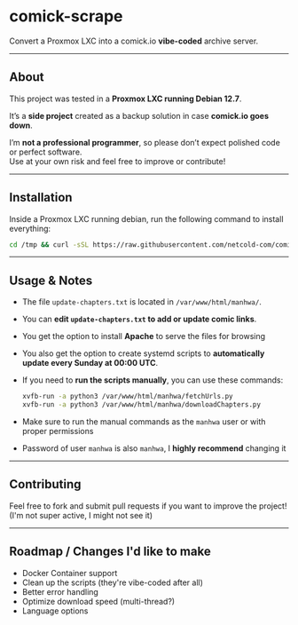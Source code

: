 # comick-scrape

Convert a Proxmox LXC into a comick.io **vibe-coded** archive server.

---

## About

This project was tested in a **Proxmox LXC running Debian 12.7**.

It’s a **side project** created as a backup solution in case **comick.io goes down**.

I’m **not a professional programmer**, so please don’t expect polished code or perfect software.  
Use at your own risk and feel free to improve or contribute!

---

## Installation

Inside a Proxmox LXC running debian, run the following command to install everything:

```bash
cd /tmp && curl -sSL https://raw.githubusercontent.com/netcold-com/comick-scrape/refs/heads/main/main.sh -o main.sh && sudo bash main.sh
```
---

## Usage & Notes

- The file `update-chapters.txt` is located in `/var/www/html/manhwa/`.

- You can **edit `update-chapters.txt` to add or update comic links**.

- You get the option to install **Apache** to serve the files for browsing

- You also get the option to create systemd scripts to **automatically update every Sunday at 00:00 UTC**.

- If you need to **run the scripts manually**, you can use these commands:

    ```bash
    xvfb-run -a python3 /var/www/html/manhwa/fetchUrls.py
    xvfb-run -a python3 /var/www/html/manhwa/downloadChapters.py
    ```

- Make sure to run the manual commands as the `manhwa` user or with proper permissions

- Password of user `manhwa` is also `manhwa`, I **highly recommend** changing it

---

## Contributing

Feel free to fork and submit pull requests if you want to improve the project! (I'm not super active, I might not see it)

---

## Roadmap / Changes I'd like to make

- Docker Container support
- Clean up the scripts (they're vibe-coded after all)
- Better error handling 
- Optimize download speed (multi-thread?)
- Language options
